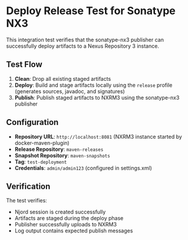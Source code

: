 # Deploy Release Test for Sonatype NX3

This integration test verifies that the sonatype-nx3 publisher can successfully deploy artifacts to a Nexus Repository 3 instance.

## Test Flow

1. **Clean**: Drop all existing staged artifacts
2. **Deploy**: Build and stage artifacts locally using the `release` profile (generates sources, javadoc, and signatures)
3. **Publish**: Publish staged artifacts to NXRM3 using the sonatype-nx3 publisher

## Configuration

- **Repository URL**: `http://localhost:8081` (NXRM3 instance started by docker-maven-plugin)
- **Release Repository**: `maven-releases`
- **Snapshot Repository**: `maven-snapshots`
- **Tag**: `test-deployment`
- **Credentials**: `admin/admin123` (configured in settings.xml)

## Verification

The test verifies:
- Njord session is created successfully
- Artifacts are staged during the deploy phase
- Publisher successfully uploads to NXRM3
- Log output contains expected publish messages
